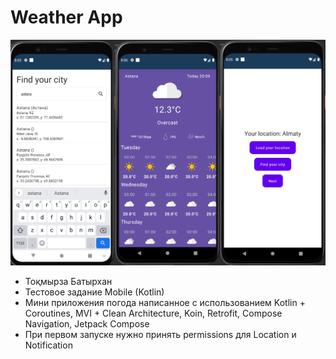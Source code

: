 # Weather App
![Weather App screenshots](weather_app.png "Weather App")
- Тоқмырза Батырхан
- Тестовое задание Mobile (Kotlin)
- Мини приложения погода написанное с использованием Kotlin + Coroutines, MVI + Clean Architecture, Koin, Retrofit, Compose Navigation, Jetpack Compose
- При первом запуске нужно принять permissions для Location и Notification